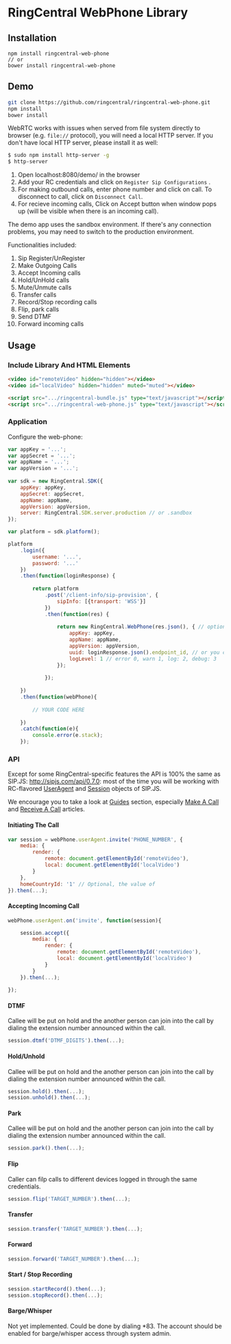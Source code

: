 # RingCentral WebPhone Library

## Installation

```ssh
npm install ringcentral-web-phone
// or
bower install ringcentral-web-phone
```

## Demo

```sh
git clone https://github.com/ringcentral/ringcentral-web-phone.git
npm install
bower install
```

WebRTC works with issues when served from file system directly to browser (e.g. `file://` protocol), you will need a
local HTTP server. If you don't have local HTTP server, please install it as well:

```sh
$ sudo npm install http-server -g
$ http-server
```

1. Open localhost:8080/demo/ in the browser
2. Add your RC credentials and click on `Register Sip Configurations` .
3. For making outbound calls, enter phone number and click on call. To disconnect to call, click on `Disconnect Call`.
4. For recieve incoming calls, Click on Accept button when window pops up (will be visible when there is an incoming call).

The demo app uses the sandbox environment. If there's any connection problems, you may need to switch to the  production environment.

Functionalities included:

1. Sip Register/UnRegister
2. Make Outgoing Calls
3. Accept Incoming calls
4. Hold/UnHold calls
5. Mute/Unmute calls
6. Transfer calls
7. Record/Stop recording calls
8. Flip, park calls
9. Send DTMF
10. Forward incoming calls

## Usage

### Include Library And HTML Elements

```html
<video id="remoteVideo" hidden="hidden"></video>
<video id="localVideo" hidden="hidden" muted="muted"></video>

<script src=".../ringcentral-bundle.js" type="text/javascript"></script>
<script src=".../ringcentral-web-phone.js" type="text/javascript"></script>
```

### Application

Configure the web-phone:

```js
var appKey = '...'; 
var appSecret = '...';
var appName = '...';
var appVersion = '...';
 
var sdk = new RingCentral.SDK({
    appKey: appKey,
    appSecret: appSecret,
    appName: appName,
    appVersion: appVersion,
    server: RingCentral.SDK.server.production // or .sandbox
});

var platform = sdk.platform();

platform
    .login({
        username: '...',
        password: '...'
    })
    .then(function(loginResponse) {
    
        return platform
            .post('/client-info/sip-provision', {
                sipInfo: [{transport: 'WSS'}]
            })
            .then(function(res) {
            
                return new RingCentral.WebPhone(res.json(), { // optional
                    appKey: appKey,
                    appName: appName,
                    appVersion: appVersion,
                    uuid: loginResponse.json().endpoint_id, // or you can store any UUID in localStorage
                    logLevel: 1 // error 0, warn 1, log: 2, debug: 3
                });
                
            });
        
    })
    .then(function(webPhone){
    
        // YOUR CODE HERE
    
    })
    .catch(function(e){
        console.error(e.stack);
    });
```

### API

Except for some RingCentral-specific features the API is 100% the same as SIP.JS: http://sipjs.com/api/0.7.0: most of 
the time you will be working with RC-flavored [UserAgent](http://sipjs.com/api/0.7.0/ua) and
[Session](http://sipjs.com/api/0.7.0/session) objects of SIP.JS.

We encourage you to take a look at [Guides](http://sipjs.com/guides) section, especially
[Make A Call](http://sipjs.com/guides/make-call) and [Receive A Call](http://sipjs.com/guides/receive-call/) articles.

#### Initiating The Call

```javascript
var session = webPhone.userAgent.invite('PHONE_NUMBER', {
    media: {
        render: {
            remote: document.getElementById('remoteVideo'),
            local: document.getElementById('localVideo')
        }
    },
    homeCountryId: '1' // Optional, the value of
}).then(...);
```

#### Accepting Incoming Call

```javascript
webPhone.userAgent.on('invite', function(session){

    session.accept({
        media: {
            render: {
                remote: document.getElementById('remoteVideo'),
                local: document.getElementById('localVideo')
            }
        }
    }).then(...);
    
});
```

#### DTMF

Callee will be put on hold and the another person can join into the call by dialing the extension number announced within the call.

```js
session.dtmf('DTMF_DIGITS').then(...);
```

#### Hold/Unhold

Callee will be put on hold and the another person can join into the call by dialing the extension number announced within the call.

```js
session.hold().then(...);
session.unhold().then(...);
```

#### Park

Callee will be put on hold and the another person can join into the call by dialing the extension number announced within the call.

```js
session.park().then(...);
```

#### Flip

Caller can filp calls to different devices logged in through the same credentials.

```js
session.flip('TARGET_NUMBER').then(...);
```

#### Transfer

```js
session.transfer('TARGET_NUMBER').then(...);
```

#### Forward

```js
session.forward('TARGET_NUMBER').then(...);
```

#### Start / Stop Recording

```js
session.startRecord().then(...);
session.stopRecord().then(...);
```

#### Barge/Whisper

Not yet implemented. Could be done by dialing \*83. The account should be enabled for barge/whisper access through system admin.